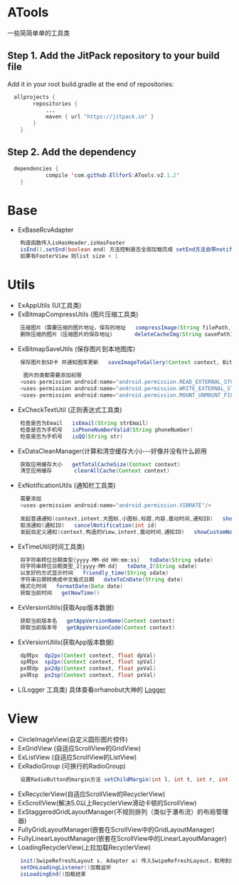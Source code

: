 # ATools
一些简简单单的工具类

Step 1. Add the JitPack repository to your build file
---
Add it in your root build.gradle at the end of repositories:


```java
  allprojects {
		repositories {
			...
			maven { url "https://jitpack.io" }
		}
	}
```

Step 2. Add the dependency
---
```java
  dependencies {
	        compile 'com.github.EllforS:ATools:v2.1.2'
	}
```

Base
===
* ExBaseRcvAdapter
```java
	构造函数传入isHasHeader,isHasFooter
	isEnd(),setEnd(boolean end) 方法控制是否全部加载完成 setEnd方法自带notifyDataSetChanged() 
	如果有FooterView 则list size + 1
```
	
Utils
===
* ExAppUtils (UI工具类)
* ExBitmapCompressUtils (图片压缩工具类)
```java
	压缩图片（需要压缩的图片地址，保存的地址   compressImage(String filePath,String savePath) 	）
	删除压缩的图片（压缩图片的保存地址）      deleteCacheImg(String savePath) 		
```
* ExBitmapSaveUtils (保存图片到本地图库)
```java
	保存图片到SD卡 并通知图库更新   saveImageToGallery(Context context, Bitmap bmp, String savePath) 
	 
	 图片的类都需要添加权限
 	<uses-permission android:name="android.permission.READ_EXTERNAL_STORAGE" />
 	<uses-permission android:name="android.permission.WRITE_EXTERNAL_STORAGE" />
 	<uses-permission android:name="android.permission.MOUNT_UNMOUNT_FILESYSTEMS"/>
```
* ExCheckTextUtil (正则表达式工具类)
```java
	检查是否为Email   isEmail(String strEmail) 		
	检查是否为手机号   isPhoneNumberValid(String phoneNumber) 	
	检查是否为手机号   isQQ(String str)
```
* ExDataCleanManager(计算和清空缓存大小)---好像并没有什么卵用
```java
	获取应用缓存大小   getTotalCacheSize(Context context)
	清空应用缓存	     clearAllCache(Context context)
```
* ExNotificationUtils (通知栏工具类)
```java
	需要添加
	<uses-permission android:name="android.permission.VIBRATE"/>
	
	发起普通通知(context,intent,大图标,小图标,标题,内容,震动时间,通知ID)   showNormalNotifi()
	取消通知(通知ID)   cancelNotification(int id)
	发起自定义通知(context,构造的View,intent,震动时间,通知ID)   showCustomNotifi()
```
* ExTimeUtil(时间工具类)
```java
	将字符串转位日期类型{yyyy-MM-dd HH:mm:ss}   toDate(String sdate)
	将字符串转位日期类型_2{yyyy-MM-dd}   toDate_2(String sdate)
	以友好的方式显示时间   friendly_time(String sdate)
	字符串日期转换成中文格式日期   dateToCnDate(String date)
	格式化时间   formatDate(Date date)
	获取当前时间   getNowTime()
```
* ExVersionUtils(获取App版本数据)
```java
	获取当前版本名   getAppVersionName(Context context)
	获取当前版本号   getAppVersionCode(Context context)
```
* ExVersionUtils(获取App版本数据)
```java
	dp转px  dp2px(Context context, float dpVal)
	sp转px  sp2px(Context context, float spVal)
	px转dp  px2dp(Context context, float pxVal)
	px转sp  px2sp(Context context, float pxVal)
```
* L(Logger 工具类) 具体查看orhanobut大神的 [Logger](https://github.com/orhanobut/logger)

View
===
* CircleImageView(自定义圆形图片控件)
* ExGridView (自适应ScrollView的GridView)
* ExListView (自适应ScrollView的ListView)
* ExRadioGroup (可换行的RadioGroup)
```java
	设置RadioButton的margin方法 setChildMargin(int l, int t, int r, int b);
```
* ExRecyclerView(自适应ScrollView的RecyclerView)
* ExScrollView(解决5.0以上RecyclerView滑动卡顿的ScrollView)
* ExStaggeredGridLayoutManager(不规则排列（类似于瀑布流）的布局管理器)
* FullyGridLayoutManager(嵌套在ScrollView中的GridLayoutManager)
* FullyLinearLayoutManager(嵌套在ScrollView中的LinearLayoutManager)
* LoadingRecyclerView(上拉加载RecyclerView)
```java
	init(SwipeRefreshLayout s, Adapter a) 传入SwipeRefreshLayout，和用到的Adapter
	setOnLoadingListener()加载监听
	isLoadingEnd()加载结束
```
